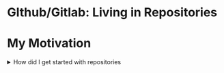 # GIthub/Gitlab: Living in Repositories

# My Motivation

<details> <Summary>How did I get started with repositories</Summary>

How do you structure your daily work life? How do you organise your tasks and projects? Most anwsers (including my own) was that I have at best an Excel sheet where my tasks and projects are organised in. And to be honest, this already was a major improvement. One benefit was that I suddenly could see the progress (or like in science not progress) I made in my work. The next benefit was that the way I give feedback to students working for me has improved: When you have a simple table consistent of three columns in which your unstarted, in progress and finished tasks are listed, your supervisor will have one view the possibility to see if everything is running as planned, or if some restructurations have to be made. 

<img src="./assets/excel-package-example.png" width=400>

---

## My entrance in repositories

As decribed above, this gave me a lot of new possibilities in planning and reporting to colleagues and supervisors. Nevertheless, there were problems left. The first one was: How do I store my files and documents. Cloud servers like **dropbox** and **sciebo** really changed my life there. I now had the possibility to have files available on different devices. This works also very great, as long as your project doesn't grow over a certain size or too many people work on one document or need to work in the folder. Because once several people had to work in on one sciebo or dropbox folder, there were suddenly a lot of conflicts with several files, a lot of new versions occured and once a folder had reached a distinct size, it was hard to keep track of everything. Futhermore, I usually created a file structure only I did understand. Which means that if someone else had to search through my folders this was very challenging. In total it was a lot better with room left for improvement!

Then I started working with repositories and this suddenly gave me whole new view on folder structures and storage.
First of all what is a repository? It's basically a **bucket** in which your folder structure is stored. The only difference is that changes made in your repository are versioned. This happens with a small software called **git**. In this folder changes made in your repository are stored and can be used by the software **git** to restore your folder up to the first day of use!

<img src="./assets/git-folder.png" width=400>

This was already great, simply because I never had to worry about losing the progress of manuscript I created or data I collected. But now you still only have a versioned folder on your repository right?

Not directly. The great benefit of repositories is that you can synchronise them with storage capacities living in a cloud:
<img src="./assets/git-repo-internet.png" width=250>

This means in principal that you have now a similar setup as with dropbox or sciebo. With the difference that everythin is versioned, right? Not directly. 

Together with these functionalities you will get:

- complete project management platform 
- a possibility to archive your repository once you're finished
- you can create example repositories other can retirieve very easily and learn from it or improve it
- Selected colleagues can always see/comment the progress of your work

This means that you now not only have the possibility to plan and organsie your work in a much more shareable and easier way, you can connect different tasks directly to files in your repository!

</details>